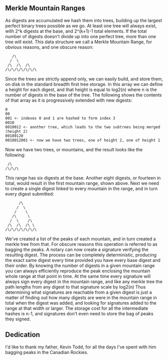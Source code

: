 Merkle Mountain Ranges
----------------------

As digests are accumulated we hash them into trees, building up the largest
perfect binary trees possible as we go. At least one tree will always exist,
with 2^k digests at the base, and 2^(k+1)-1 total elements. If the total number
of digests doesn't divide up into one perfect tree, more than one tree will
exist. This data structure we call a Merkle Mountain Range, for obvious
reasons, and one obscure reason:

       /\
      /  \
     /\  /\  /\
    /\/\/\/\/\/\/\

Since the trees are strictly append only, we can easily build, and store them,
on disk in the standard breadth first tree storage. In this array we can define
a height for each digest, and that height is equal to log2(n) where n is the
number of digests in the base of the tree. The following shows the contents of
that array as it is progressively extended with new digests:

    0
    00
    001 <- indexes 0 and 1 are hashed to form index 3
    0010
    0010012 <- another tree, which leads to the two subtrees being merged (height 2)
    00100120
    0010012001 <- now we have two trees, one of height 2, one of height 1

Now we have two trees, or mountains, and the result looks like the following:

     /\
    /\/\/\

This range has six digests at the base. Another eight digests, or fourteen in
total, would result in the first mountain range, shown above. Next we need to
create a single digest linked to every mountain in the range, and in turn every
digest submitted:

          /\
         /  \
        /    \
       /\     \
      /  \    /\
     /\  /\  /\ \
    /\/\/\/\/\/\/\

We've created a list of the peaks of each mountain, and in turn created a
merkle tree from that. For obscure reasons this operation is referred to as
bagging the peaks. A notary can now create a signature verifying the resulting
digest. The process can be completely deterministic, producing the exact same
digest every time provided you have every base digest and their order. By
knowing the number of digests in a given mountain range you can always
efficiently reproduce the peak enclosing the mountain whole range at that point
in time. At the same time every signature will always sign every digest in the
mountain range, and like any merkle tree the path lengths from any digest to
that signature scale by log2(n) Thus determining what signatures are reachable
from a given digest is just a matter of finding out how many digests are were
in the mountain range in total when the digest was added, and looking for
signatures added to the range at that width or larger. The storage cost for all
the intermediate hashes is n-1, and signatures don't even need to store the bag
of peaks they signed.


Dedication
----------

I'd like to thank my father, Kevin Todd, for all the days I've spent with him
bagging peaks in the Canadian Rockies.
